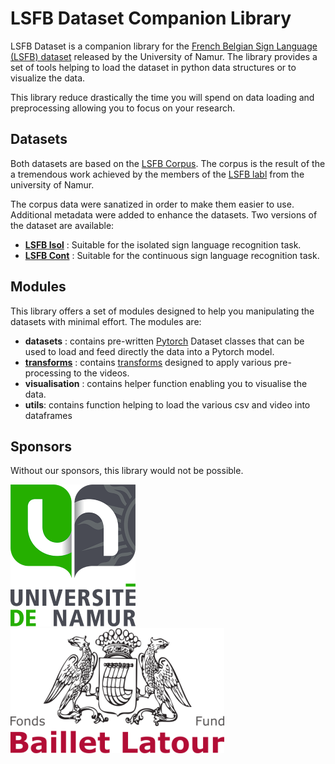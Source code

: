 # LSFB Dataset Companion Library

LSFB Dataset is a companion library for the [French Belgian Sign Language (LSFB) dataset](https://lsfb.info.unamur.be/) released by the University of Namur. The library provides a set of tools helping to load the dataset in python data structures or to visualize the data. 

This library reduce drastically the time you will spend on data loading and preprocessing allowing you to focus on your research.

## Datasets

Both datasets are based on the [LSFB Corpus](https://www.corpus-lsfb.be/). The corpus is the result of the a tremendous work achieved by the members of the [LSFB labl](https://www.unamur.be/lettres/romanes/lsfb-lab) from the university of Namur.

The corpus data were sanatized in order to make them easier to use. Additional metadata were added to enhance the datasets. Two versions of the dataset are available:

- **[LSFB Isol](lsfb_isol.md)** : Suitable for the isolated sign language recognition task.
- **[LSFB Cont](lsfb_cont.md)** : Suitable for the continuous sign language recognition task.

## Modules

This library offers a set of modules designed to help you manipulating the datasets with minimal effort. The modules are:

- **datasets** : contains pre-written [Pytorch](https://pytorch.org/) Dataset classes that can be used to load and feed directly the data into a Pytorch model.
- **[transforms](transforms.md)** : contains [transforms](https://pytorch.org/vision/stable/transforms.html) designed to apply various pre-processing to the videos.
- **visualisation** : contains helper function enabling you to visualise the data.
- **utils**: contains function helping to load the various csv and video into dataframes

## Sponsors

Without our sponsors, this library would not be possible.

![UNamur](ressources/img/logo-unamur.png)
![Fond Baillet Latour](ressources/img/baillet.png)